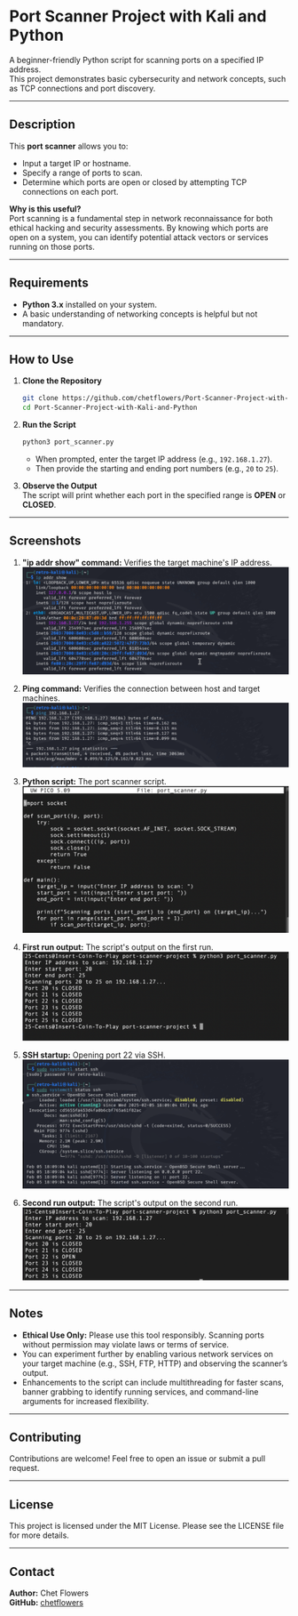 # Port Scanner Project with Kali and Python

A beginner-friendly Python script for scanning ports on a specified IP address.  
This project demonstrates basic cybersecurity and network concepts, such as TCP connections and port discovery.

---

## Description

This **port scanner** allows you to:
- Input a target IP or hostname.
- Specify a range of ports to scan.
- Determine which ports are open or closed by attempting TCP connections on each port.

**Why is this useful?**  
Port scanning is a fundamental step in network reconnaissance for both ethical hacking and security assessments. By knowing which ports are open on a system, you can identify potential attack vectors or services running on those ports.

---

## Requirements

- **Python 3.x** installed on your system.
- A basic understanding of networking concepts is helpful but not mandatory.

---

## How to Use

1. **Clone the Repository**  
   ```bash
   git clone https://github.com/chetflowers/Port-Scanner-Project-with-Kali-and-Python.git
   cd Port-Scanner-Project-with-Kali-and-Python
   ```


2. **Run the Script**
   ```bash
   python3 port_scanner.py
   ```
   
   - When prompted, enter the target IP address (e.g., `192.168.1.27`).
   - Then provide the starting and ending port numbers (e.g., `20` to `25`).

3. **Observe the Output**  
   The script will print whether each port in the specified range is **OPEN** or **CLOSED**.

---

## Screenshots

1. **"ip addr show" command:** Verifies the target machine's IP address.  
   ![Target Host IP](screenshots/ipaddrshow.png)

2. **Ping command:** Verifies the connection between host and target machines.  
   ![Ping Command Output](screenshots/pingcommand.png)

3. **Python script:** The port scanner script.  
   ![Port Scanner Script](screenshots/portscannerpythonscript.png)
   
4. **First run output:** The script's output on the first run.  
   ![First Run and Output](screenshots/portscanneroutput1.png)

5. **SSH startup:** Opening port 22 via SSH.  
   ![Open Port 22 / SSH](screenshots/startsshonkali.png)

6. **Second run output:** The script's output on the second run.  
   ![Second Run and Output](screenshots/portscanneroutput2.png)

---

## Notes

- **Ethical Use Only:** Please use this tool responsibly. Scanning ports without permission may violate laws or terms of service.
- You can experiment further by enabling various network services on your target machine (e.g., SSH, FTP, HTTP) and observing the scanner’s output.
- Enhancements to the script can include multithreading for faster scans, banner grabbing to identify running services, and command-line arguments for increased flexibility.

---

## Contributing

Contributions are welcome! Feel free to open an issue or submit a pull request.

---

## License

This project is licensed under the MIT License. Please see the LICENSE file for more details.

---

## Contact

**Author:** Chet Flowers  
**GitHub:** [chetflowers](https://github.com/chetflowers)
```
